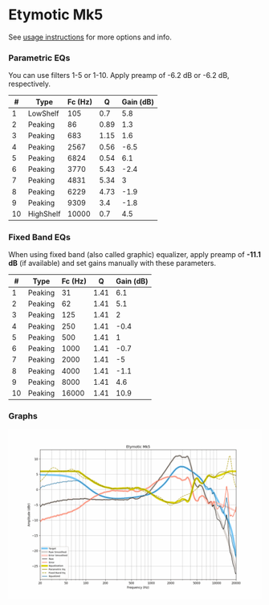 # Etymotic Mk5
See [usage instructions](https://github.com/jaakkopasanen/AutoEq#usage) for more options and info.

### Parametric EQs
You can use filters 1-5 or 1-10. Apply preamp of -6.2 dB or -6.2 dB, respectively.

|   # | Type      |   Fc (Hz) |    Q |   Gain (dB) |
|-----|-----------|-----------|------|-------------|
|   1 | LowShelf  |       105 | 0.7  |         5.8 |
|   2 | Peaking   |        86 | 0.89 |         1.3 |
|   3 | Peaking   |       683 | 1.15 |         1.6 |
|   4 | Peaking   |      2567 | 0.56 |        -6.5 |
|   5 | Peaking   |      6824 | 0.54 |         6.1 |
|   6 | Peaking   |      3770 | 5.43 |        -2.4 |
|   7 | Peaking   |      4831 | 5.34 |         3   |
|   8 | Peaking   |      6229 | 4.73 |        -1.9 |
|   9 | Peaking   |      9309 | 3.4  |        -1.8 |
|  10 | HighShelf |     10000 | 0.7  |         4.5 |

### Fixed Band EQs
When using fixed band (also called graphic) equalizer, apply preamp of **-11.1 dB** (if available) and set gains manually with these parameters.

|   # | Type    |   Fc (Hz) |    Q |   Gain (dB) |
|-----|---------|-----------|------|-------------|
|   1 | Peaking |        31 | 1.41 |         6.1 |
|   2 | Peaking |        62 | 1.41 |         5.1 |
|   3 | Peaking |       125 | 1.41 |         2   |
|   4 | Peaking |       250 | 1.41 |        -0.4 |
|   5 | Peaking |       500 | 1.41 |         1   |
|   6 | Peaking |      1000 | 1.41 |        -0.7 |
|   7 | Peaking |      2000 | 1.41 |        -5   |
|   8 | Peaking |      4000 | 1.41 |        -1.1 |
|   9 | Peaking |      8000 | 1.41 |         4.6 |
|  10 | Peaking |     16000 | 1.41 |        10.9 |

### Graphs
![](./Etymotic%20Mk5.png)

